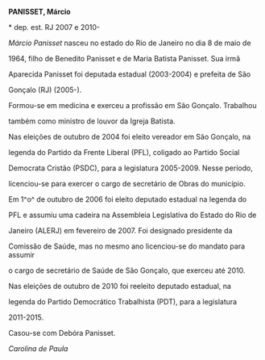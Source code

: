 **PANISSET, Márcio**



\* dep. est. RJ 2007 e 2010-



*Márcio Panisset* nasceu no estado do Rio de Janeiro no dia 8 de maio de

1964, filho de Benedito Panisset e de Maria Batista Panisset. Sua irmã

Aparecida Panisset foi deputada estadual (2003-2004) e prefeita de São

Gonçalo (RJ) (2005-).



Formou-se em medicina e exerceu a profissão em São Gonçalo. Trabalhou

também como ministro de louvor da Igreja Batista.



Nas eleições de outubro de 2004 foi eleito vereador em São Gonçalo, na

legenda do Partido da Frente Liberal (PFL), coligado ao Partido Social

Democrata Cristão (PSDC), para a legislatura 2005-2009. Nesse período,

licenciou-se para exercer o cargo de secretário de Obras do município.



Em 1^o^ de outubro de 2006 foi eleito deputado estadual na legenda do

PFL e assumiu uma cadeira na Assembleia Legislativa do Estado do Rio de

Janeiro (ALERJ) em fevereiro de 2007. Foi designado presidente da

Comissão de Saúde, mas no mesmo ano licenciou-se do mandato para assumir

o cargo de secretário de Saúde de São Gonçalo, que exerceu até 2010.



Nas eleições de outubro de 2010 foi reeleito deputado estadual, na

legenda do Partido Democrático Trabalhista (PDT), para a legislatura

2011-2015.



Casou-se com Debóra Panisset.



*Carolina de Paula*



